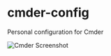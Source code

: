 # cmder-config
Personal configuration for Cmder

![Cmder Screenshot](http://i.imgur.com/xEMmmGd.png)
